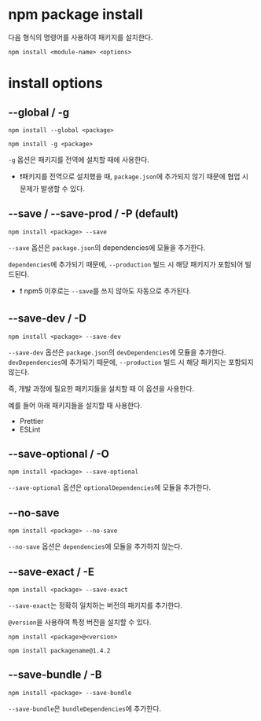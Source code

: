 # npm package install
다음 형식의 명령어를 사용하여 패키지를 설치한다.
```
npm install <module-name> <options>
```

# install options
## --global / -g
```
npm install --global <package>
```
```
npm install -g <package>
```
`-g` 옵션은 패키지를 전역에 설치할 때에 사용한다.
- ❗패키지를 전역으로 설치했을 때, `package.json`에 추가되지 않기 때문에 협업 시 문제가 발생할 수 있다.

## --save / --save-prod / -P (default)
```
npm install <package> --save
```
`--save` 옵션은 `package.json`의 dependencies에 모듈을 추가한다.

`dependencies`에 추가되기 때문에, `--production` 빌드 시 해당 패키지가 포함되어 빌드된다.

- ❗ npm5 이후로는 `--save`를 쓰지 않아도 자동으로 추가된다.

## --save-dev / -D
```
npm install <package> --save-dev
```
`--save-dev` 옵션은 `package.json`의 `devDependencies`에 모듈을 추가한다.
`devDependencies`에 추가되기 때문에, `--production` 빌드 시 해당 패키지는 포함되지 않는다.

 즉, 개발 과정에 필요한 패키지들을 설치할 때 이 옵션을 사용한다.

예를 들어 아래 패키지들을 설치할 때 사용한다.
- Prettier
- ESLint

## --save-optional / -O
```
npm install <package> --save-optional
```
`--save-optional` 옵션은 `optionalDependencies`에 모듈을 추가한다.

## --no-save
```
npm install <package> --no-save
```
`--no-save` 옵션은 `dependencies`에 모듈을 추가하지 않는다.

## --save-exact / -E
```
npm install <package> --save-exact
```
`--save-exact`는 정확히 일치하는 버전의 패키지를 추가한다.

`@version`을 사용하여 특정 버전을 설치할 수 있다.
```
npm install <package>@<version>
```
```
npm install packagename@1.4.2
```
## --save-bundle / -B
```
npm install <package> --save-bundle
```
`--save-bundle`은 `bundleDependencies`에 추가한다.